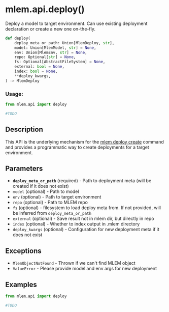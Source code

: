 # mlem.api.deploy()

Deploy a model to target environment. Can use existing deployment declaration or
create a new one on-the-fly.

```py
def deploy(
    deploy_meta_or_path: Union[MlemDeploy, str],
    model: Union[MlemModel, str] = None,
    env: Union[MlemEnv, str] = None,
    repo: Optional[str] = None,
    fs: Optional[AbstractFileSystem] = None,
    external: bool = None,
    index: bool = None,
    **deploy_kwargs,
) -> MlemDeploy
```

### Usage:

```py
from mlem.api import deploy

#TODO
```

## Description

This API is the underlying mechanism for the
[mlem deploy create](/doc/command-reference/deploy/create) command and provides
a programmatic way to create deployments for a target environment.

## Parameters

- **`deploy_meta_or_path`** (required) - Path to deployment meta (will be
  created if it does not exist)
- `model` (optional) - Path to model
- `env` (optional) - Path to target environment
- `repo` (optional) - Path to MLEM repo
- `fs` (optional) - filesystem to load deploy meta from. If not provided, will
  be inferred from `deploy_meta_or_path`
- `external` (optional) - Save result not in mlem dir, but directly in repo
- `index` (optional) - Whether to index output in .mlem directory
- `deploy_kwargs` (optional) - Configuration for new deployment meta if it does
  not exist

## Exceptions

- `MlemObjectNotFound` - Thrown if we can't find MLEM object
- `ValueError` - Please provide model and env args for new deployment

## Examples

```py
from mlem.api import deploy

#TODO
```
